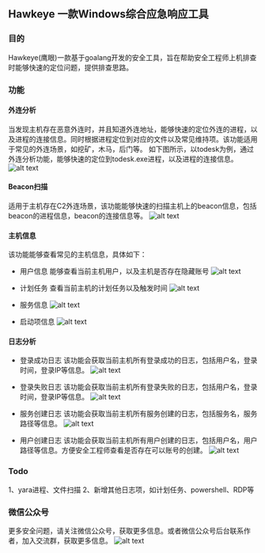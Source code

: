 ## Hawkeye 一款Windows综合应急响应工具
### 目的
Hawkeye(鹰眼)一款基于goalang开发的安全工具，旨在帮助安全工程师上机排查时能够快速的定位问题，提供排查思路。

### 功能
#### 外连分析
当发现主机存在恶意外连时，并且知道外连地址，能够快速的定位外连的进程，以及进程的连接信息。同时根据进程定位到对应的文件以及常见维持项。该功能适用于常见的外连场景，如挖矿，木马，后门等。
如下图所示，以todesk为例，通过外连分析功能，能够快速的定位到todesk.exe进程，以及进程的连接信息。
![alt text](images/image.png)

#### Beacon扫描
适用于主机存在C2外连场景，该功能能够快速的扫描主机上的beacon信息，包括beacon的进程信息，beacon的连接信息等。
![alt text](images/image-1.png)

#### 主机信息
该功能能够查看常见的主机信息，具体如下：

- 用户信息
能够查看当前主机用户，以及主机是否存在隐藏账号
![alt text](images/image-2.png)

- 计划任务
查看当前主机的计划任务以及触发时间
![alt text](images/image-3.png)

- 服务信息
![alt text](images/image-4.png)

- 启动项信息
![alt text](images/image-5.png)

#### 日志分析
- 登录成功日志
该功能会获取当前主机所有登录成功的日志，包括用户名，登录时间，登录IP等信息。
![alt text](images/image-6.png)

- 登录失败日志
该功能会获取当前主机所有登录失败的日志，包括用户名，登录时间，登录IP等信息。
![alt text](images/image-7.png)

- 服务创建日志
该功能会获取当前主机所有服务创建的日志，包括服务名，服务路径等信息。
![alt text](images/image-8.png)

- 用户创建日志
该功能会获取当前主机所有用户创建的日志，包括用户名，用户路径等信息。方便安全工程师查看是否存在可以账号的创建。
![alt text](images/image-9.png)

### Todo
1、yara进程、文件扫描
2、新增其他日志项，如计划任务、powershell、RDP等

### 微信公众号
更多安全问题，请关注微信公众号，获取更多信息。或者微信公众号后台联系作者，加入交流群，获取更多信息。
![alt text](images/qrcode_for_gh_121aa154068a_430.jpg)
